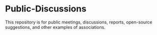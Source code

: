 # Public-Discussions
This repository is for public meetings, discussions, reports, open-source suggestions, and other examples of associations.
